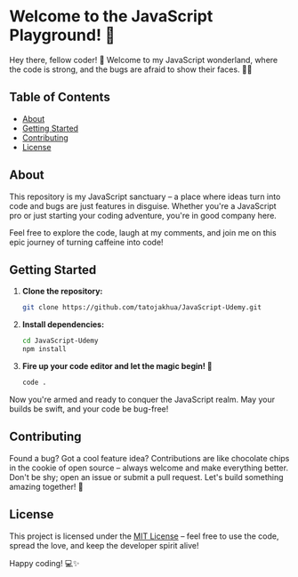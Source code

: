 # Welcome to the JavaScript Playground! 🚀

Hey there, fellow coder! 👋 Welcome to my JavaScript wonderland, where the code is strong, and the bugs are afraid to show their faces. 🦄✨

## Table of Contents

- [About](#about)
- [Getting Started](#getting-started)
- [Contributing](#contributing)
- [License](#license)

## About

This repository is my JavaScript sanctuary – a place where ideas turn into code and bugs are just features in disguise. Whether you're a JavaScript pro or just starting your coding adventure, you're in good company here.

Feel free to explore the code, laugh at my comments, and join me on this epic journey of turning caffeine into code!

## Getting Started

1. **Clone the repository:**

   ```bash
   git clone https://github.com/tatojakhua/JavaScript-Udemy.git
   ```

2. **Install dependencies:**

   ```bash
   cd JavaScript-Udemy
   npm install
   ```

3. **Fire up your code editor and let the magic begin! 🚀**

   ```bash
   code .
   ```

Now you're armed and ready to conquer the JavaScript realm. May your builds be swift, and your code be bug-free!

## Contributing

Found a bug? Got a cool feature idea? Contributions are like chocolate chips in the cookie of open source – always welcome and make everything better. Don't be shy; open an issue or submit a pull request. Let's build something amazing together! 🎉

## License

This project is licensed under the [MIT License](LICENSE.md) – feel free to use the code, spread the love, and keep the developer spirit alive!

Happy coding! 💻✨
